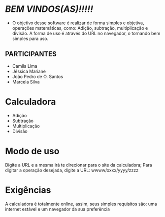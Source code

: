 # ***BEM VINDOS(AS)!!!!!***

- O objetivo desse software é realizar de forma simples e objetiva, operações matemáticas, como: Adição, subtração, multiplicação e divisão. A forma de uso é através do URL no navegador, o tornando bem simples para uso.   

## PARTICIPANTES 
- Camila Lima
- Jéssica Mariane 
- João Pedro de O. Santos
- Marcela Silva

# Calculadora 
  - Adição
  - Subtração
  - Multiplicação
  - Divisão

# Modo de uso 
Digite a URL e a mesma irá te direcionar para o site da calculadora;
Para digitar a operação desejada, digite a URL: wwww/xxxx/yyyy/zzzz

# Exigências
 A calculadora é totalmente online, assim, seus simples requisitos são: uma internet estável e um navegador da sua preferência